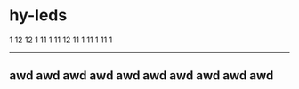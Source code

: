 # hy-leds

1  12
12 1
11 1
11 12
11 1
11 1
11 1








---
awd
awd
awd
awd
awd
awd
awd
awd
awd
awd
---
